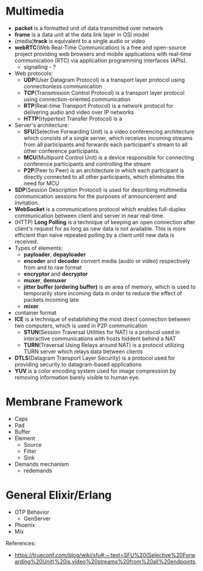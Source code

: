 # Multimedia
+ **packet** is a formatted unit of data transmitted over network
+ **frame** is a data unit at the data link layer in OSI model
+ (media)**track** is equivalent to a single audio or video
+ **webRTC**(Web Real-Time Communication) is a free and open-source project providing web browsers and mobile applications with real-time communication (RTC) via application programming interfaces (APIs).
  + signalling - ?
+ Web protocols:
  + **UDP**(User Datagram Protocol) is a transport layer protocol using  connectionless communication
  + **TCP**(Transmission Control Protocol) is a transport layer protocol using connection-oriented communication
  + **RTP**(Real-time Transport Protocol) is a network protocol for delivering audio and video over IP networks
  + **HTTP**(Hypertext Transfer Protocol) is a 
+ Server's architecture:
  + **SFU**(Selective Forwarding Unit) is a video conferencing architecture which consists of a single server, which receives incoming streams from all participants and forwards each participant's stream to all other conference participants.
  + **MCU**(Multipoint Control Unit) is a device responsible for connecting conference participants and controlling the stream
  + **P2P**(Peer to Peer) is an architecture in which each participant is directly connected to all other participants, which eliminates the need for MCU
+ **SDP**(Session Description Protocol) is used for describing  multimedia communication sessions for the purposes of announcement and invitation. 
+ **WebSocket** is a communications protocol which enables full-duplex communication between client and server in near real-time.
+ (HTTP) **Long Polling** is a technique of keeping an open connection after client's request for as long as new data is not available. This is more efficient than naive repeated polling by a client until new data is received.
+ Types of elements:
  + **payloader**, **depayloader**
  + **encoder** and **decoder** convert media (audio or video) respectively from and to raw format
  + **encryptor** and **decryptor**
  + **muxer**, **demuxer**
  + **jitter buffer (ordering buffer)** is an area of memory, which is used to temporarily store incoming data in order to reduce the effect of packets incoming late
  + **mixer**
+ container format
+ **ICE** is a technique of establishing the most direct connection between two computers, which is used in P2P communication
  + **STUN**(Session Traversal Utilities for NAT) is a protocol used in interactive communications with hosts hiddent behind a NAT
  + **TURN**(Traversal Using Relays around NAT) is a protocol utilizing TURN server which relays data between clients
+ **DTLS**(Datagram Transport Layer Security) is a protocol used for providing security to datagram-based applications
+ **YUV** is a color encoding system used for image compression by removing information barely visible to human eye. 

# Membrane Framework
+ Caps
+ Pad
+ Buffer
+ Element
  + Source
  + Filter
  + Sink
+ Demands mechanism
  + redemands
  
# General Elixir/Erlang
+ OTP Behavior
  + GenServer
+ Phoenix
+ Mix


References:
 - https://trueconf.com/blog/wiki/sfu#:~:text=SFU%20(Selective%20Forwarding%20Unit)%20is,video%20streams%20from%20all%20endpoints.
